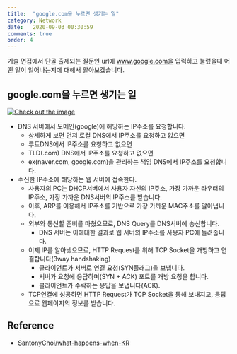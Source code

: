 ```yaml
---
title:  "google.com을 누르면 생기는 일"
category: Network
date:   2020-09-03 00:30:59
comments: true
order: 4
---
```



기술 면접에서 단골 출제되는 질문인 url에 www.google.com을 입력하고 눌렀을때 어떤 일이 일어나는지에 대해서 알아보겠습니다.

## google.com을 누르면 생기는 일
<a href="{{ site.baseurl }}{{ site.network_img }}/network-dns-server-interaction.JPG" data-lightbox="falcon9-large" data-title="Check out the image">
  <img src="{{ site.baseurl }}{{ site.network_img }}/network-dns-server-interaction.JPG" title="Check out the image">
</a>

* DNS 서버에서 도메인(google)에 해당하는 IP주소를 요청합니다.
  + 상세하게 보면 먼저 로컬 DNS에서 IP주소를 요청하고 없으면
  + 루트DNS에서 IP주소를 요청하고 없으면
  + TLD(.com) DNS에서 IP주소를 요청하고 없으면
  + ex(naver.com, google.com)을 관리하는 책임 DNS에서 IP주소를 요청합니다.
* 수신한 IP주소에 해당하는 웹 서버에 접속한다.
  + 사용자의 PC는 DHCP서버에서 사용자 자신의 IP주소, 가장 가까운 라우터의 IP주소, 가장 가까운 DNS서버의 IP주소를  받습니다.
  + 이후, ARP를 이용해서 IP주소를 기반으로 가장 가까운 MAC주소를 알아냅니다.
  + 외부와 통신할 준비를 마쳤으므로, DNS Query를 DNS서버에 송신합니다. 
    - DNS 서버는 이에대한 결과로 웹 서버의 IP주소를 사용자 PC에 돌려줍니다.
  + 이제 IP를 알아냈으므로, HTTP Request를 위해 TCP Socket을 개방하고 연결합니다(3way handshaking)
    - 클라이언트가 서버로 연결 요청(SYN플래그)을 보냅니다.
    - 서버가 요청에 응답하며(SYN + ACK) 포트를 개방 요청을 합니다.
    - 클라이언트가 수락하는 응답을 보냅니다(ACK).
  + TCP연결에 성공하면 HTTP Request가 TCP Socket을 통해 보내지고, 응답으로 웹페이지의 정보를 받습니다.

## Reference
* [SantonyChoi/what-happens-when-KR](https://github.com/SantonyChoi/what-happens-when-KR)